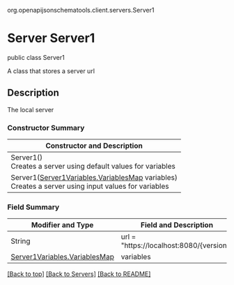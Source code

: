 org.openapijsonschematools.client.servers.Server1
# Server Server1
public class Server1

A class that stores a server url

## Description
The local server

### Constructor Summary
| Constructor and Description |
| --------------------------- |
| Server1()<br>Creates a server using default values for variables |
| Server1([Server1Variables.VariablesMap](../servers/server1/Server1Variables.md#variablesmap) variables)<br>Creates a server using input values for variables |

### Field Summary
| Modifier and Type | Field and Description |
| ----------------- | --------------------- |
| String            | url = "https://localhost:8080/{version}"     |
| [Server1Variables.VariablesMap](../servers/server1/Server1Variables.md#variablesmap) | variables |

[[Back to top]](#top) [[Back to Servers]](../../README.md#Servers) [[Back to README]](../../README.md)
